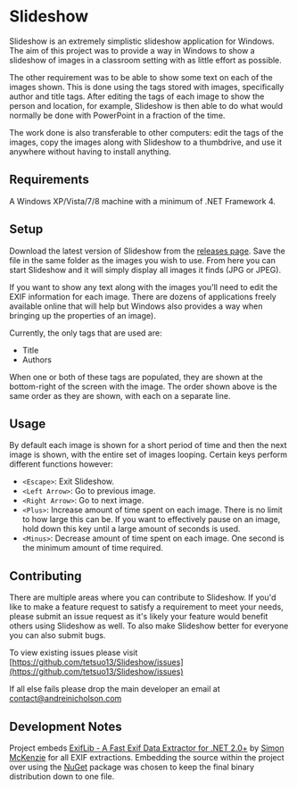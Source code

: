 Slideshow
=========

Slideshow is an extremely simplistic slideshow application for Windows. The
aim of this project was to provide a way in Windows to show a slideshow of
images in a classroom setting with as little effort as possible.

The other requirement was to be able to show some text on each of the images
shown. This is done using the tags stored with images, specifically author and
title tags. After editing the tags of each image to show the person and
location, for example, Slideshow is then able to do what would normally be
done with PowerPoint in a fraction of the time.

The work done is also transferable to other computers: edit the tags of the
images, copy the images along with Slideshow to a thumbdrive, and use it
anywhere without having to install anything.

## Requirements ##

A Windows XP/Vista/7/8 machine with a minimum of .NET Framework 4.

## Setup ##

Download the latest version of Slideshow from the
[releases page](https://github.com/tetsuo13/Slideshow/releases). Save the
file in the same folder as the images you wish to use. From here you can start
Slideshow and it will simply display all images it finds (JPG or JPEG).

If you want to show any text along with the images you'll need to edit the
EXIF information for each image. There are dozens of applications freely
available online that will help but Windows also provides a way when bringing
up the properties of an image).

Currently, the only tags that are used are:

* Title
* Authors

When one or both of these tags are populated, they are shown at the
bottom-right of the screen with the image. The order shown above is the same
order as they are shown, with each on a separate line.

## Usage ##

By default each image is shown for a short period of time and then the next
image is shown, with the entire set of images looping. Certain keys perform
different functions however:

* `<Escape>`: Exit Slideshow.
* `<Left Arrow>`: Go to previous image.
* `<Right Arrow>`: Go to next image.
* `<Plus>`: Increase amount of time spent on each image. There is no limit to
  how large this can be. If you want to effectively pause on an image, hold
  down this key until a large amount of seconds is used.
* `<Minus>`: Decrease amount of time spent on each image. One second is the
  minimum amount of time required.

## Contributing ##

There are multiple areas where you can contribute to Slideshow. If you'd like
to make a feature request to satisfy a requirement to meet your needs, please
submit an issue request as it's likely your feature would benefit others using
Slideshow as well. To also make Slideshow better for everyone you can also
submit bugs.

To view existing issues please visit
[https://github.com/tetsuo13/Slideshow/issues](https://github.com/tetsuo13/Slideshow/issues)

If all else fails please drop the main developer an email at
[contact@andreinicholson.com](mailto:contact@andreinicholson.com)

## Development Notes ##

Project embeds
[ExifLib - A Fast Exif Data Extractor for .NET 2.0+](http://www.codeproject.com/Articles/36342/ExifLib-A-Fast-Exif-Data-Extractor-for-NET-2-0)
by [Simon McKenzie](http://www.codeproject.com/Members/SimonMcKenzie)
for all EXIF extractions.
Embedding the source within the project over using the
[NuGet](https://www.nuget.org/packages/ExifLib) package was chosen to keep
the final binary distribution down to one file.
